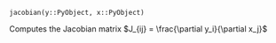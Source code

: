 ```
jacobian(y::PyObject, x::PyObject)
```

Computes the Jacobian matrix  $J_{ij} = \frac{\partial y_i}{\partial x_j}$
